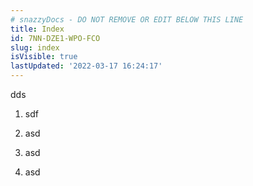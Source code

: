 ```yaml
---
# snazzyDocs - DO NOT REMOVE OR EDIT BELOW THIS LINE
title: Index
id: 7NN-DZE1-WPO-FCO
slug: index
isVisible: true
lastUpdated: '2022-03-17 16:24:17'
---
```

dds<br />

1.  sdf
    
2.  asd
    
3.  asd
    
4.  asd